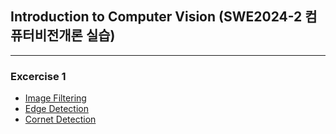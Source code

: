 ## Introduction to Computer Vision (SWE2024-2 컴퓨터비전개론 실습)
<hr>

### Excercise 1
- [Image Filtering](https://github.com/0x106053b/Introduction_To_CV/blob/main/Excercise1/Part1.%20Image%20Filtering.ipynb)
- [Edge Detection](https://github.com/0x106053b/Introduction_To_CV/blob/main/Excercise1/Part2.%20Edge%20Detection.ipynb)
- [Cornet Detection](https://github.com/0x106053b/Introduction_To_CV/blob/main/Excercise1/Part3.%20Corner%20Detection.ipynb)
